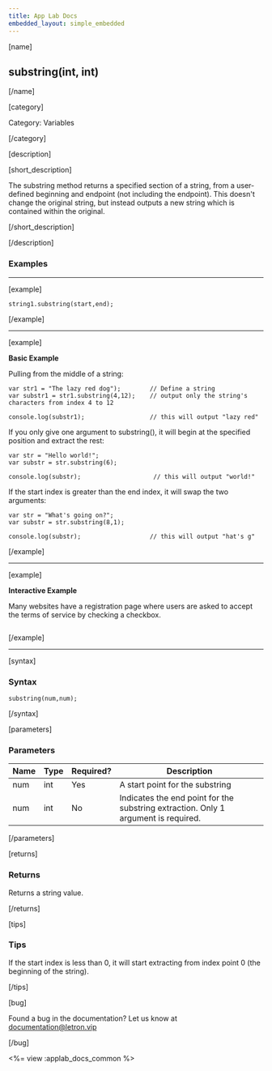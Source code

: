 ```yaml
---
title: App Lab Docs
embedded_layout: simple_embedded
---
```


[name]

## substring(int, int)

[/name]


[category]

Category: Variables

[/category]

[description]

[short_description]

The substring method returns a specified section of a string, from a user-defined beginning and endpoint (not including the endpoint). This doesn't change the original string, but instead outputs a new string which is contained within the original.

[/short_description]

[/description]

### Examples
____________________________________________________

[example]



```
string1.substring(start,end);
```

[/example]

____________________________________________________

[example]

**Basic Example**

Pulling from the middle of a string:


```
var str1 = "The lazy red dog");        // Define a string
var substr1 = str1.substring(4,12);    // output only the string's characters from index 4 to 12

console.log(substr1);                  // this will output "lazy red"
```

If you only give one argument to substring(), it will begin at the specified position and extract the rest:


```
var str = "Hello world!";
var substr = str.substring(6);

console.log(substr);                    // this will output "world!"

```

If the start index is greater than the end index, it will swap the two arguments:


```
var str = "What's going on?";
var substr = str.substring(8,1);

console.log(substr);                   // this will output "hat's g"

```

[/example]

____________________________________________________

[example]

**Interactive Example**

Many websites have a registration page where users are asked to accept the terms of service by checking a checkbox.


```

```


[/example]

____________________________________________________


[syntax]

### Syntax

```
substring(num,num);
```

[/syntax]

[parameters]

### Parameters

| Name  | Type | Required? | Description |
|-----------------|------|-----------|-------------|
| num | int | Yes | A start point for the substring  |
| num | int | No | Indicates the end point for the substring extraction. Only 1 argument is required.  |

[/parameters]

[returns]

### Returns
Returns a string value.

[/returns]

[tips]

### Tips

If the start index is less than 0, it will start extracting from index point 0 (the beginning of the string).

[/tips]

[bug]

Found a bug in the documentation? Let us know at documentation@letron.vip

[/bug]

<%= view :applab_docs_common %>
